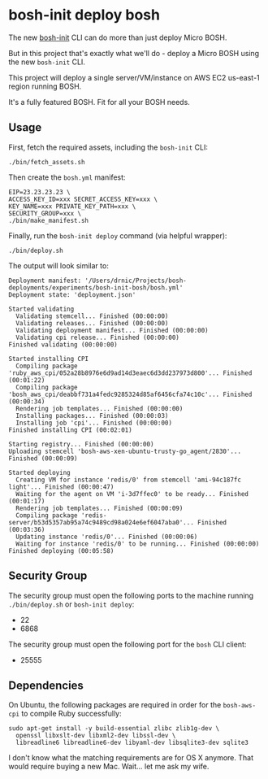 bosh-init deploy bosh
=====================

The new [bosh-init](https://github.com/cloudfoundry/bosh-init) CLI can do more than just deploy Micro BOSH.

But in this project that's exactly what we'll do - deploy a Micro BOSH using the new `bosh-init` CLI.

This project will deploy a single server/VM/instance on AWS EC2 us-east-1 region running BOSH.

It's a fully featured BOSH. Fit for all your BOSH needs.

Usage
-----

First, fetch the required assets, including the `bosh-init` CLI:

```
./bin/fetch_assets.sh
```

Then create the `bosh.yml` manifest:

```
EIP=23.23.23.23 \
ACCESS_KEY_ID=xxx SECRET_ACCESS_KEY=xxx \
KEY_NAME=xxx PRIVATE_KEY_PATH=xxx \
SECURITY_GROUP=xxx \
./bin/make_manifest.sh
```

Finally, run the `bosh-init deploy` command (via helpful wrapper):

```
./bin/deploy.sh
```

The output will look similar to:

```
Deployment manifest: '/Users/drnic/Projects/bosh-deployments/experiments/bosh-init-bosh/bosh.yml'
Deployment state: 'deployment.json'

Started validating
  Validating stemcell... Finished (00:00:00)
  Validating releases... Finished (00:00:00)
  Validating deployment manifest... Finished (00:00:00)
  Validating cpi release... Finished (00:00:00)
Finished validating (00:00:00)

Started installing CPI
  Compiling package 'ruby_aws_cpi/052a28b8976e6d9ad14d3eaec6d3dd237973d800'... Finished (00:01:22)
  Compiling package 'bosh_aws_cpi/deabbf731a4fedc9285324d85af6456cfa74c10c'... Finished (00:00:34)
  Rendering job templates... Finished (00:00:00)
  Installing packages... Finished (00:00:03)
  Installing job 'cpi'... Finished (00:00:00)
Finished installing CPI (00:02:01)

Starting registry... Finished (00:00:00)
Uploading stemcell 'bosh-aws-xen-ubuntu-trusty-go_agent/2830'... Finished (00:00:09)

Started deploying
  Creating VM for instance 'redis/0' from stemcell 'ami-94c187fc light'... Finished (00:00:47)
  Waiting for the agent on VM 'i-3d7ffec0' to be ready... Finished (00:01:17)
  Rendering job templates... Finished (00:00:09)
  Compiling package 'redis-server/b53d5357ab95a74c9489cd98a024e6ef6047aba0'... Finished (00:03:36)
  Updating instance 'redis/0'... Finished (00:00:06)
  Waiting for instance 'redis/0' to be running... Finished (00:00:00)
Finished deploying (00:05:58)
```

Security Group
--------------

The security group must open the following ports to the machine running `./bin/deploy.sh` or `bosh-init deploy`:

-	22
-	6868

The security group must open the following port for the `bosh` CLI client:

-	25555

Dependencies
------------

On Ubuntu, the following packages are required in order for the `bosh-aws-cpi` to compile Ruby successfully:

```
sudo apt-get install -y build-essential zlibc zlib1g-dev \
  openssl libxslt-dev libxml2-dev libssl-dev \
  libreadline6 libreadline6-dev libyaml-dev libsqlite3-dev sqlite3
```

I don't know what the matching requirements are for OS X anymore. That would require buying a new Mac. Wait... let me ask my wife.
